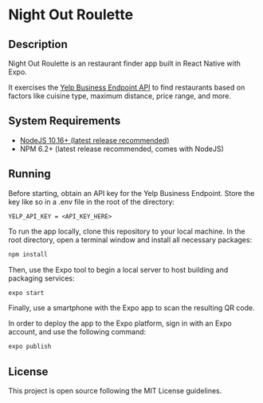 Night Out Roulette
====================================

## Description

Night Out Roulette is an restaurant finder app built in React Native with Expo.

It exercises the [Yelp Business Endpoint API](https://www.yelp.com/developers/documentation/v3/business_search) to find restaurants based on factors like cuisine type, maximum distance, price range, and more.

## System Requirements
- [NodeJS 10.16+ (latest release recommended)](https://nodejs.org/en/)
- NPM 6.2+ (latest release recommended, comes with NodeJS)

## Running
Before starting, obtain an API key for the Yelp Business Endpoint. Store the key like so in a .env file in the root of the directory:

```
YELP_API_KEY = <API_KEY_HERE>
```

To run the app locally, clone this repository to your local machine. In the root directory, open a terminal window and install all necessary packages:

```bash
npm install
```

Then, use the Expo tool to begin a local server to host building and packaging services:

```bash
expo start
```

Finally, use a smartphone with the Expo app to scan the resulting QR code.

In order to deploy the app to the Expo platform, sign in with an Expo account, and use the following command:

```bash
expo publish
```

## License

This project is open source following the MIT License guidelines.
